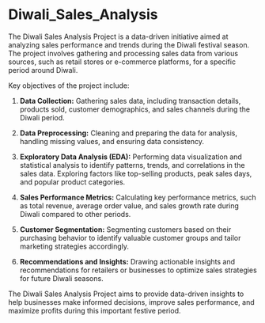 # Diwali_Sales_Analysis
The Diwali Sales Analysis Project is a data-driven initiative aimed at analyzing sales performance and trends during the Diwali festival season. The project involves gathering and processing sales data from various sources, such as retail stores or e-commerce platforms, for a specific period around Diwali.

Key objectives of the project include:

1. **Data Collection:** Gathering sales data, including transaction details, products sold, customer demographics, and sales channels during the Diwali period.

2. **Data Preprocessing:** Cleaning and preparing the data for analysis, handling missing values, and ensuring data consistency.

3. **Exploratory Data Analysis (EDA):** Performing data visualization and statistical analysis to identify patterns, trends, and correlations in the sales data. Exploring factors like top-selling products, peak sales days, and popular product categories.

4. **Sales Performance Metrics:** Calculating key performance metrics, such as total revenue, average order value, and sales growth rate during Diwali compared to other periods.

5. **Customer Segmentation:** Segmenting customers based on their purchasing behavior to identify valuable customer groups and tailor marketing strategies accordingly.

6. **Recommendations and Insights:** Drawing actionable insights and recommendations for retailers or businesses to optimize sales strategies for future Diwali seasons.

The Diwali Sales Analysis Project aims to provide data-driven insights to help businesses make informed decisions, improve sales performance, and maximize profits during this important festive period.
